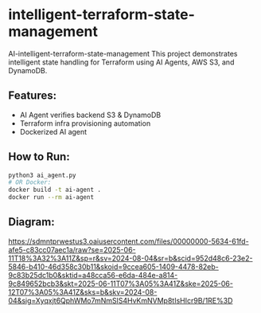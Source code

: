 # intelligent-terraform-state-management
AI-intelligent-terraform-state-management
This project demonstrates intelligent state handling for Terraform using AI Agents, AWS S3, and DynamoDB.

## Features:
- AI Agent verifies backend S3 & DynamoDB
- Terraform infra provisioning automation
- Dockerized AI agent

## How to Run:
```bash
python3 ai_agent.py
# OR Docker:
docker build -t ai-agent .
docker run --rm ai-agent
```

## Diagram:
https://sdmntprwestus3.oaiusercontent.com/files/00000000-5634-61fd-afe5-c83cc07aec1a/raw?se=2025-06-11T18%3A32%3A11Z&sp=r&sv=2024-08-04&sr=b&scid=952d48c6-23e2-5846-b410-46d358c30b11&skoid=9ccea605-1409-4478-82eb-9c83b25dc1b0&sktid=a48cca56-e6da-484e-a814-9c849652bcb3&skt=2025-06-11T07%3A05%3A41Z&ske=2025-06-12T07%3A05%3A41Z&sks=b&skv=2024-08-04&sig=Xyqxjt6QphWMo7mNmSlS4HvKmNVMp8tIsHIcr9B/1RE%3D


